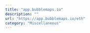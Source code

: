 ```yaml
---
title: "app.bubblemaps.io"
description: ""
url: "https://app.bubblemaps.io/eth"
category: "Miscellaneous"
---
```

